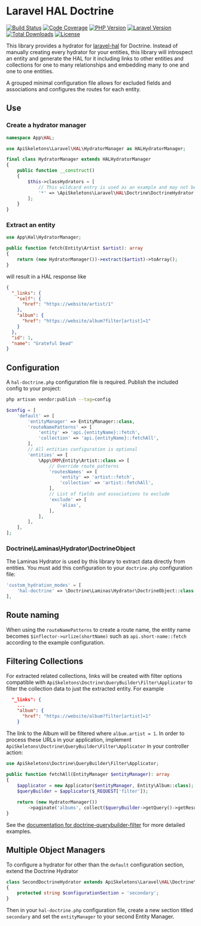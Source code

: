 # Laravel HAL Doctrine

[![Build Status](https://github.com/API-Skeletons/laravel-hal-doctrine/actions/workflows/continuous-integration.yml/badge.svg)](https://github.com/API-Skeletons/laravel-hal-doctrine/actions/workflows/continuous-integration.yml?query=branch%3Amain)
[![Code Coverage](https://codecov.io/gh/API-Skeletons/laravel-hal-doctrine/branch/main/graphs/badge.svg)](https://codecov.io/gh/API-Skeletons/laravel-hal-doctrine/branch/main)
[![PHP Version](https://img.shields.io/badge/PHP-8.0%2b-blue)](https://img.shields.io/badge/PHP-7.3%20to%208.0%2b-blue)
[![Laravel Version](https://img.shields.io/badge/Laravel-8.x%2b-red)](https://img.shields.io/badge/Laravel-5.7%20to%208.x-red)
[![Total Downloads](https://poser.pugx.org/api-skeletons/laravel-hal-doctrine/downloads)](//packagist.org/packages/api-skeletons/laravel-hal-doctrine)
[![License](https://poser.pugx.org/api-skeletons/laravel-hal-doctrine/license)](//packagist.org/packages/api-skeletons/laravel-hal-doctrine)

This library provides a hydrator for [laravel-hal](https://github.com/API-Skeletons/laravel-hal)
for Doctrine.  Instead of manually creating every hydrator for your entities, this library
will introspect an entity and generate the HAL for it including links to 
other entities and collections for one to many relationships and embedding many to one and one to one
entities.

A grouped minimal configuration file allows for excluded fields and associations and
configures the routes for each entity.


## Use

### Create a hydrator manager

```php
namespace App\HAL;

use ApiSkeletons\Laravel\HAL\HydratorManager as HALHydratorManager;

final class HydratorManager extends HALHydratorManager
{
    public function __construct() 
    {
        $this->classHydrators = [
            // This wildcard entry is used as an example and may not be exactly what you need
            '*' => \ApiSkeletons\Laravel\HAL\Doctrine\DoctrineHydrator::class,
        ];
    }
}
```

### Extract an entity
```php
use App\Hal\HydratorManager;

public function fetch(Entity\Artist $artist): array
{
    return (new HydratorManager())->extract($artist)->toArray();
}
```

will result in a HAL response like 
```json
{
  "_links": {
    "self": {
      "href": "https://website/artist/1"
    },
    "album": {
      "href": "https://website/album?filter[artist]=1"
    }
  },
  "id": 1,
  "name": "Grateful Dead"
}
```


## Configuration

A `hal-doctrine.php` configuration file is required.  Publish the included config to your project: 

```sh
php artisan vendor:publish --tag=config
```

```php
$config = [
    'default' => [
        'entityManager' => EntityManager::class,
        'routeNamePatterns' => [
            'entity' => 'api.{entityName}::fetch',
            'collection' => 'api.{entityName}::fetchAll',
        ],
        // All entities configuration is optional
        'entities' => [
            \App\ORM\Entity\Artist::class => [
                // Override route patterns
                'routesNames' => [
                    'entity' => 'artist::fetch',
                    'collection' => 'artist::fetchAll',
                ],
                // List of fields and associations to exclude
                'exclude' => [
                    'alias',
                ],
            ],
        ],
    ],
];
```

### Doctrine\Laminas\Hydrator\DoctrineObject

The Laminas Hydrator is used by this library to extract data directly from entities.  You must add this configuration
to your `doctrine.php` configuration file:

```php
'custom_hydration_modes' = [
    'hal-doctrine' => \Doctrine\Laminas\Hydrator\DoctrineObject::class,
],
```


## Route naming

When using the `routeNamePatterns` to create a route name, the entity name becomes `$inflector->urlize(shortName)`
such as `api.short-name::fetch` according to the example configuration.


## Filtering Collections

For extracted related collections, links will be created with filter options compatible with
`ApiSkeletons\Doctrine\QueryBuilder\Filter\Applicator` to filter the collection data to just the extracted entity.
For example

```json
  "_links": {
    ...
    "album": {
      "href": "https://website/album?filter[artist]=1"
    }
```

The link to the Album will be filtered where `album.artist = 1`.  In order to process these URLs in your application, 
implement `ApiSkeletons\Doctrine\QueryBuilder\Filter\Applicator` in your controller action:

```php
use ApiSkeletons\Doctrine\QueryBuilder\Filter\Applicator;

public function fetchAll(EntityManager $entityManager): array
{
    $applicator = new Applicator($entityManager, Entity\Album::class);
    $queryBuilder = $applicator($_REQUEST['filter']);
    
    return (new HydratorManager())
        ->paginate('albums', collect($queryBuilder->getQuery()->getResult()))->toArray();
}
```

See the [documentation for doctrine-querybuilder-filter](https://github.com/API-Skeletons/doctrine-querybuilder-filter#doctrine-querybuilder-filter)
for more detailed examples.


## Multiple Object Managers

To configure a hydrator for other than the `default` configuration section, extend the Doctrine Hydrator
```php
class SecondDoctrineHydrator extends ApiSkeletons\Laravel\HAL\Doctrine\DoctrineHydrator
{
    protected string $configurationSection = 'secondary';
}
```

Then in your `hal-doctrine.php` configuration file, create a new section titled `secondary` and set the 
`entityManager` to your second Entity Manager.
